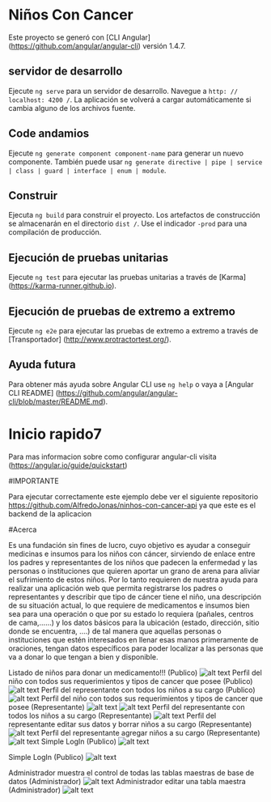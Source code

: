 # Niños Con Cancer

Este proyecto se generó con [CLI Angular] (https://github.com/angular/angular-cli) versión 1.4.7.

## servidor de desarrollo

Ejecute `ng serve` para un servidor de desarrollo. Navegue a `http: // localhost: 4200 /`. La aplicación se volverá a cargar automáticamente si cambia alguno de los archivos fuente.

## Code andamios

Ejecute `ng generate component component-name` para generar un nuevo componente. También puede usar `ng generate directive | pipe | service | class | guard | interface | enum | module`.

## Construir

Ejecuta `ng build` para construir el proyecto. Los artefactos de construcción se almacenarán en el directorio `dist /`. Use el indicador `-prod` para una compilación de producción.

## Ejecución de pruebas unitarias

Ejecute `ng test` para ejecutar las pruebas unitarias a través de [Karma] (https://karma-runner.github.io).

## Ejecución de pruebas de extremo a extremo

Ejecute `ng e2e` para ejecutar las pruebas de extremo a extremo a través de [Transportador] (http://www.protractortest.org/).

## Ayuda futura

Para obtener más ayuda sobre Angular CLI use `ng help` o vaya a [Angular CLI README] (https://github.com/angular/angular-cli/blob/master/README.md).
# Inicio rapido7

Para mas informacion sobre como configurar angular-cli visita (https://angular.io/guide/quickstart)

#IMPORTANTE

Para ejecutar correctamente este ejemplo debe ver el siguiente repositorio https://github.com/AlfredoJonas/ninhos-con-cancer-api
ya que este es el backend de la aplicacion

#Acerca

Es una fundación sin fines de lucro, cuyo objetivo es ayudar a conseguir medicinas e insumos para los niños con cáncer, sirviendo de enlace entre los padres y representantes de los niños que padecen la enfermedad y las personas o instituciones que quieren aportar un grano de arena para aliviar el sufrimiento de estos niños. Por lo tanto requieren de nuestra ayuda para realizar una aplicación web que permita registrarse los padres o representantes y describir que tipo de cáncer tiene el niño, una descripción de su situación actual, lo que requiere de medicamentos e insumos bien sea para una operación o que por su estado lo requiera (pañales, centros de cama,……) y los datos básicos para la ubicación (estado, dirección, sitio donde se encuentra, ….) de tal manera que aquellas personas o instituciones que estén interesados en llenar esas manos primeramente de oraciones, tengan datos específicos para poder localizar a las personas que va a donar lo que tengan a bien y disponible.

Listado de niños para donar un medicamento!!! (Publico)
![alt text](https://raw.githubusercontent.com/alfredojonas/ninhos-con-cancer/master/resources/ejemplo_donar.png)
Perfil del niño con todos sus requerimientos y tipos de cancer que posee (Publico)
![alt text](https://raw.githubusercontent.com/alfredojonas/ninhos-con-cancer/master/resources/ejemplo_ninho_donar.png)
Perfil del representante con todos los niños a su cargo (Publico)
![alt text](https://raw.githubusercontent.com/alfredojonas/ninhos-con-cancer/master/resources/ejemplo_representante_donar.png)
Perfil del niño con todos sus requerimientos y tipos de cancer que posee (Representante)
![alt text](https://raw.githubusercontent.com/alfredojonas/ninhos-con-cancer/master/resources/ejemplo_admin_ninho_1.png)
![alt text](https://raw.githubusercontent.com/alfredojonas/ninhos-con-cancer/master/resources/ejemplo_admin_ninho_2.png)
Perfil del representante con todos los niños a su cargo (Representante)
![alt text](https://raw.githubusercontent.com/alfredojonas/ninhos-con-cancer/master/resources/ejemplo_admin_representante.png)
Perfil del representante editar sus datos y borrar niños a su cargo (Representante)
![alt text](https://raw.githubusercontent.com/alfredojonas/ninhos-con-cancer/master/resources/ejemplo_admin_representante_2.png)
Perfil del representante agregar niños a su cargo (Representante)
![alt text](https://raw.githubusercontent.com/alfredojonas/ninhos-con-cancer/master/resources/ejemplo_admin_representante_3.png)
Simple LogIn (Publico)
![alt text](https://raw.githubusercontent.com/alfredojonas/ninhos-con-cancer/master/resources/ejemplo_login.png)

Simple LogIn (Publico)
![alt text](https://raw.githubusercontent.com/alfredojonas/ninhos-con-cancer/master/resources/ejemplo_login_2.png)

Administrador muestra el control de todas las tablas maestras de base de datos (Administrador)
![alt text](https://raw.githubusercontent.com/alfredojonas/ninhos-con-cancer/master/resources/ejemplo_admin.png)
Administrador editar una tabla maestra (Administrador)
![alt text](https://raw.githubusercontent.com/alfredojonas/ninhos-con-cancer/master/resources/ejemplo_admin_2.png)
